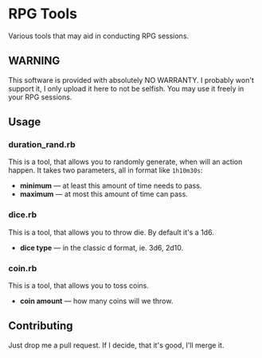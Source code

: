 # RPG Tools
Various tools that may aid in conducting RPG sessions.

## WARNING
This software is provided with absolutely NO WARRANTY. I probably won't support it, I only upload it here to not be selfish. You may use it freely in your RPG sessions.

## Usage

### duration_rand.rb
This is a tool, that allows you to randomly generate, when will an action happen. It takes two parameters, all in format like `1h10m30s`:
* **minimum** — at least this amount of time needs to pass.
* **maximum** — at most this amount of time can pass.

### dice.rb
This is a tool, that allows you to throw die. By default it's a 1d6.
* **dice type** — in the classic <amount>d<faces> format, ie. 3d6, 2d10.

### coin.rb
This is a tool, that allows you to toss coins.
* **coin amount** — how many coins will we throw.

## Contributing

Just drop me a pull request. If I decide, that it's good, I'll merge it.